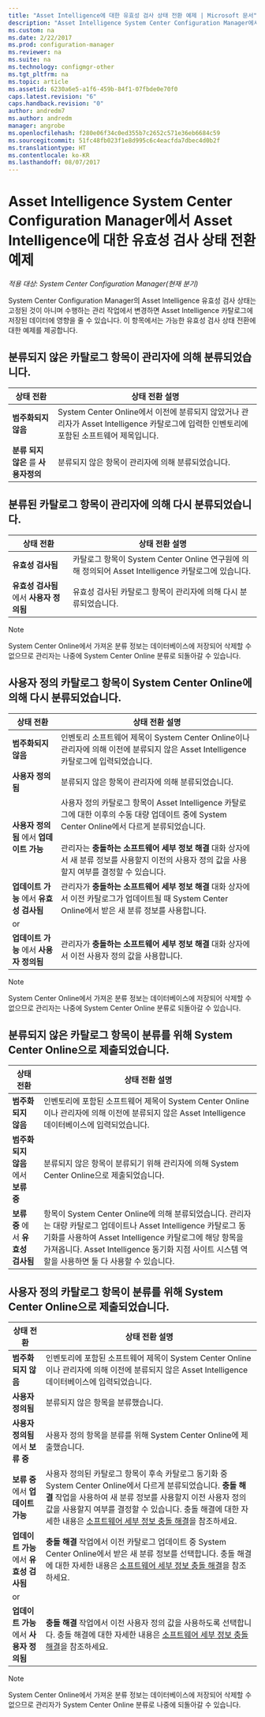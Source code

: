 ```yaml
---
title: "Asset Intelligence에 대한 유효성 검사 상태 전환 예제 | Microsoft 문서"
description: "Asset Intelligence System Center Configuration Manager에서 Asset Intelligence에 대한 유효성 검사 상태 전환 예제를 참조하세요."
ms.custom: na
ms.date: 2/22/2017
ms.prod: configuration-manager
ms.reviewer: na
ms.suite: na
ms.technology: configmgr-other
ms.tgt_pltfrm: na
ms.topic: article
ms.assetid: 6230a6e5-a1f6-459b-84f1-07fbde0e70f0
caps.latest.revision: "6"
caps.handback.revision: "0"
author: andredm7
ms.author: andredm
manager: angrobe
ms.openlocfilehash: f280e06f34c0ed355b7c2652c571e36eb6684c59
ms.sourcegitcommit: 51fc48fb023f1e8d995c6c4eacfda7dbec4d0b2f
ms.translationtype: HT
ms.contentlocale: ko-KR
ms.lasthandoff: 08/07/2017
---
```

# <a name="example-validation-state-transitions-for-asset-intelligence-in-system-center-configuration-manager"></a>Asset Intelligence System Center Configuration Manager에서 Asset Intelligence에 대한 유효성 검사 상태 전환 예제

*적용 대상: System Center Configuration Manager(현재 분기)*

System Center Configuration Manager의 Asset Intelligence 유효성 검사 상태는 고정된 것이 아니며 수행하는 관리 작업에서 변경하면 Asset Intelligence 카탈로그에 저장된 데이터에 영향을 줄 수 있습니다. 이 항목에서는 가능한 유효성 검사 상태 전환에 대한 예제를 제공합니다.

##  <a name="BKMK_UncategorizedIsCategorized"></a> 분류되지 않은 카탈로그 항목이 관리자에 의해 분류되었습니다.  

|**상태 전환**|**상태 전환 설명**|  
|--------------------------|--------------------------------------|  
|**범주화되지 않음**|System Center Online에서 이전에 분류되지 않았거나 관리자가 Asset Intelligence 카탈로그에 입력한 인벤토리에 포함된 소프트웨어 제목입니다.|  
|**분류 되지 않은** 를 **사용자정의**|분류되지 않은 항목이 관리자에 의해 분류되었습니다.|  

##  <a name="BKMK_CategorizedIsReCategorized"></a> 분류된 카탈로그 항목이 관리자에 의해 다시 분류되었습니다.  

|**상태 전환**|**상태 전환 설명**|  
|--------------------------|--------------------------------------|  
|**유효성 검사됨**|카탈로그 항목이 System Center Online 연구원에 의해 정의되어 Asset Intelligence 카탈로그에 있습니다.|  
|**유효성 검사됨** 에서 **사용자 정의됨**|유효성 검사된 카탈로그 항목이 관리자에 의해 다시 분류되었습니다.|  

> [!NOTE]  
>  System Center Online에서 가져온 분류 정보는 데이터베이스에 저장되어 삭제할 수 없으므로 관리자는 나중에 System Center Online 분류로 되돌아갈 수 있습니다.  

##  <a name="BKMK_UserDefinedIsRecategorized"></a> 사용자 정의 카탈로그 항목이 System Center Online에 의해 다시 분류되었습니다.  

|**상태 전환**|**상태 전환 설명**|  
|--------------------------|--------------------------------------|  
|**범주화되지 않음**|인벤토리 소프트웨어 제목이 System Center Online이나 관리자에 의해 이전에 분류되지 않은 Asset Intelligence 카탈로그에 입력되었습니다.|  
|**사용자 정의됨**|분류되지 않은 항목이 관리자에 의해 분류되었습니다.|  
|**사용자 정의됨** 에서 **업데이트 가능**|사용자 정의 카탈로그 항목이 Asset Intelligence 카탈로그에 대한 이후의 수동 대량 업데이트 중에 System Center Online에서 다르게 분류되었습니다.<br /><br /> 관리자는 **충돌하는 소프트웨어 세부 정보 해결** 대화 상자에서 새 분류 정보를 사용할지 이전의 사용자 정의 값을 사용할지 여부를 결정할 수 있습니다.|  
|**업데이트 가능** 에서 **유효성 검사됨**|관리자가 **충돌하는 소프트웨어 세부 정보 해결** 대화 상자에서 이전 카탈로그가 업데이트될 때 System Center Online에서 받은 새 분류 정보를 사용합니다.|  
|or||  
|**업데이트 가능** 에서 **사용자 정의됨**|관리자가 **충돌하는 소프트웨어 세부 정보 해결** 대화 상자에서 이전 사용자 정의 값을 사용합니다.|  

> [!NOTE]  
>  System Center Online에서 가져온 분류 정보는 데이터베이스에 저장되어 삭제할 수 없으므로 관리자는 나중에 System Center Online 분류로 되돌아갈 수 있습니다.  

##  <a name="BKMK_UncategorizedIsSubmitted"></a> 분류되지 않은 카탈로그 항목이 분류를 위해 System Center Online으로 제출되었습니다.  

|**상태 전환**|**상태 전환 설명**|  
|--------------------------|--------------------------------------|  
|**범주화되지 않음**|인벤토리에 포함된 소프트웨어 제목이 System Center Online이나 관리자에 의해 이전에 분류되지 않은 Asset Intelligence 데이터베이스에 입력되었습니다.|  
|**범주화되지 않음** 에서 **보류 중**|분류되지 않은 항목이 분류되기 위해 관리자에 의해 System Center Online으로 제출되었습니다.|  
|**보류 중** 에서 **유효성 검사됨**|항목이 System Center Online에 의해 분류되었습니다. 관리자는 대량 카탈로그 업데이트나 Asset Intelligence 카탈로그 동기화를 사용하여 Asset Intelligence 카탈로그에 해당 항목을 가져옵니다. Asset Intelligence 동기화 지점 사이트 시스템 역할을 사용하면 둘 다 사용할 수 있습니다.|  

##  <a name="BKMK_UserDefinedIsSubmitted"></a> 사용자 정의 카탈로그 항목이 분류를 위해 System Center Online으로 제출되었습니다.  

|**상태 전환**|**상태 전환 설명**|  
|--------------------------|--------------------------------------|  
|**범주화되지 않음**|인벤토리에 포함된 소프트웨어 제목이 System Center Online이나 관리자에 의해 이전에 분류되지 않은 Asset Intelligence 데이터베이스에 입력되었습니다.|  
|**사용자 정의됨**|분류되지 않은 항목을 분류했습니다.|  
|**사용자 정의됨** 에서 **보류 중**|사용자 정의 항목을 분류를 위해 System Center Online에 제출했습니다.|  
|**보류 중** 에서 **업데이트 가능**|사용자 정의된 카탈로그 항목이 후속 카탈로그 동기화 중 System Center Online에서 다르게 분류되었습니다. **충돌 해결** 작업을 사용하여 새 분류 정보를 사용할지 이전 사용자 정의 값을 사용할지 여부를 결정할 수 있습니다. 충돌 해결에 대한 자세한 내용은 [소프트웨어 세부 정보 충돌 해결](../../../../core/clients/manage/asset-intelligence/operations-for-asset-intelligence.md#BKMK_ResolveSoftwareDetails)을 참조하세요.|  
|**업데이트 가능** 에서 **유효성 검사됨**|**충돌 해결** 작업에서 이전 카탈로그 업데이트 중 System Center Online에서 받은 새 분류 정보를 선택합니다. 충돌 해결에 대한 자세한 내용은 [소프트웨어 세부 정보 충돌 해결](../../../../core/clients/manage/asset-intelligence/operations-for-asset-intelligence.md#BKMK_ResolveSoftwareDetails)을 참조하세요.|  
|or||  
|**업데이트 가능** 에서 **사용자 정의됨**|**충돌 해결** 작업에서 이전 사용자 정의 값을 사용하도록 선택합니다. 충돌 해결에 대한 자세한 내용은 [소프트웨어 세부 정보 충돌 해결](../../../../core/clients/manage/asset-intelligence/operations-for-asset-intelligence.md#BKMK_ResolveSoftwareDetails)을 참조하세요.|  

> [!NOTE]  
>  System Center Online에서 가져온 분류 정보는 데이터베이스에 저장되어 삭제할 수 없으므로 관리자가 System Center Online 분류로 나중에 되돌아갈 수 있습니다.  
